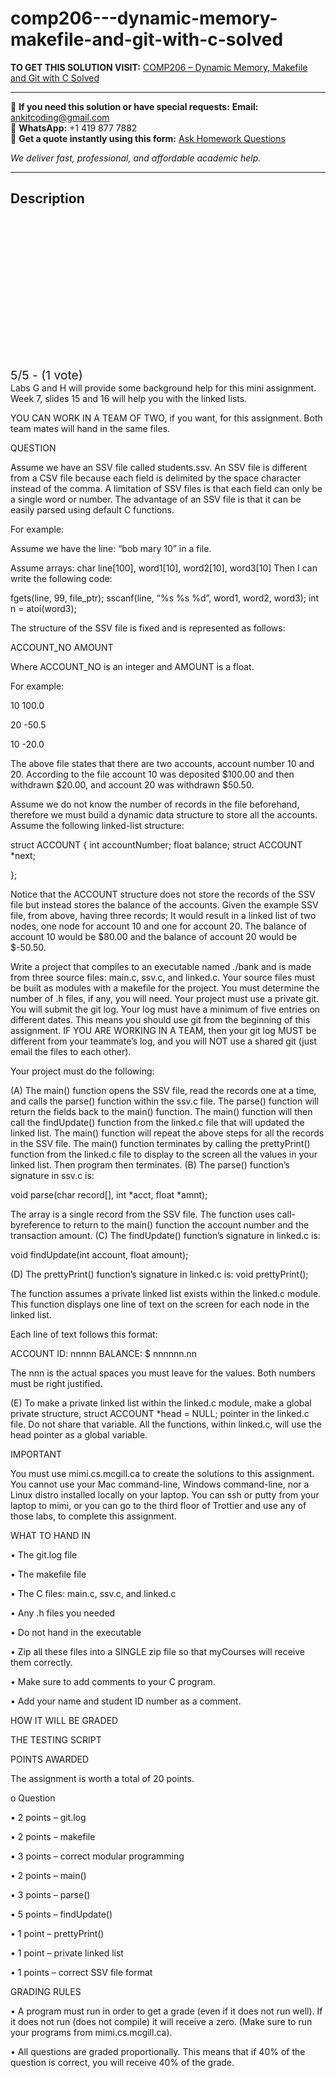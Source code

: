 # comp206---dynamic-memory-makefile-and-git-with-c-solved
**TO GET THIS SOLUTION VISIT:** [COMP206 – Dynamic Memory, Makefile and Git with C Solved](https://www.ankitcodinghub.com/product/comp206-dynamic-memory-makefile-and-git-with-c-solved/)


---

📩 **If you need this solution or have special requests:** **Email:** ankitcoding@gmail.com  
📱 **WhatsApp:** +1 419 877 7882  
📄 **Get a quote instantly using this form:** [Ask Homework Questions](https://www.ankitcodinghub.com/services/ask-homework-questions/)

*We deliver fast, professional, and affordable academic help.*

---

<h2>Description</h2>



<div class="kk-star-ratings kksr-auto kksr-align-center kksr-valign-top" data-payload="{&quot;align&quot;:&quot;center&quot;,&quot;id&quot;:&quot;110741&quot;,&quot;slug&quot;:&quot;default&quot;,&quot;valign&quot;:&quot;top&quot;,&quot;ignore&quot;:&quot;&quot;,&quot;reference&quot;:&quot;auto&quot;,&quot;class&quot;:&quot;&quot;,&quot;count&quot;:&quot;1&quot;,&quot;legendonly&quot;:&quot;&quot;,&quot;readonly&quot;:&quot;&quot;,&quot;score&quot;:&quot;5&quot;,&quot;starsonly&quot;:&quot;&quot;,&quot;best&quot;:&quot;5&quot;,&quot;gap&quot;:&quot;4&quot;,&quot;greet&quot;:&quot;Rate this product&quot;,&quot;legend&quot;:&quot;5\/5 - (1 vote)&quot;,&quot;size&quot;:&quot;24&quot;,&quot;title&quot;:&quot;COMP206 - Dynamic Memory, Makefile and Git with C Solved&quot;,&quot;width&quot;:&quot;138&quot;,&quot;_legend&quot;:&quot;{score}\/{best} - ({count} {votes})&quot;,&quot;font_factor&quot;:&quot;1.25&quot;}">

<div class="kksr-stars">

<div class="kksr-stars-inactive">
            <div class="kksr-star" data-star="1" style="padding-right: 4px">


<div class="kksr-icon" style="width: 24px; height: 24px;"></div>
        </div>
            <div class="kksr-star" data-star="2" style="padding-right: 4px">


<div class="kksr-icon" style="width: 24px; height: 24px;"></div>
        </div>
            <div class="kksr-star" data-star="3" style="padding-right: 4px">


<div class="kksr-icon" style="width: 24px; height: 24px;"></div>
        </div>
            <div class="kksr-star" data-star="4" style="padding-right: 4px">


<div class="kksr-icon" style="width: 24px; height: 24px;"></div>
        </div>
            <div class="kksr-star" data-star="5" style="padding-right: 4px">


<div class="kksr-icon" style="width: 24px; height: 24px;"></div>
        </div>
    </div>

<div class="kksr-stars-active" style="width: 138px;">
            <div class="kksr-star" style="padding-right: 4px">


<div class="kksr-icon" style="width: 24px; height: 24px;"></div>
        </div>
            <div class="kksr-star" style="padding-right: 4px">


<div class="kksr-icon" style="width: 24px; height: 24px;"></div>
        </div>
            <div class="kksr-star" style="padding-right: 4px">


<div class="kksr-icon" style="width: 24px; height: 24px;"></div>
        </div>
            <div class="kksr-star" style="padding-right: 4px">


<div class="kksr-icon" style="width: 24px; height: 24px;"></div>
        </div>
            <div class="kksr-star" style="padding-right: 4px">


<div class="kksr-icon" style="width: 24px; height: 24px;"></div>
        </div>
    </div>
</div>


<div class="kksr-legend" style="font-size: 19.2px;">
            5/5 - (1 vote)    </div>
    </div>
Labs G and H will provide some background help for this mini assignment. Week 7, slides 15 and 16 will help you with the linked lists.

YOU CAN WORK IN A TEAM OF TWO, if you want, for this assignment. Both team mates will hand in the same files.

QUESTION

Assume we have an SSV file called students.ssv. An SSV file is different from a CSV file because each field is delimited by the space character instead of the comma. A limitation of SSV files is that each field can only be a single word or number. The advantage of an SSV file is that it can be easily parsed using default C functions.

For example:

Assume we have the line: “bob mary 10” in a file.

Assume arrays: char line[100], word1[10], word2[10], word3[10] Then I can write the following code:

fgets(line, 99, file_ptr); sscanf(line, “%s %s %d”, word1, word2, word3); int n = atoi(word3);

The structure of the SSV file is fixed and is represented as follows:

ACCOUNT_NO AMOUNT

Where ACCOUNT_NO is an integer and AMOUNT is a float.

For example:

10 100.0

20 -50.5

10 -20.0

The above file states that there are two accounts, account number 10 and 20. According to the file account 10 was deposited $100.00 and then withdrawn $20.00, and account 20 was withdrawn $50.50.

Assume we do not know the number of records in the file beforehand, therefore we must build a dynamic data structure to store all the accounts. Assume the following linked-list structure:

struct ACCOUNT { int accountNumber; float balance; struct ACCOUNT *next;

};

Notice that the ACCOUNT structure does not store the records of the SSV file but instead stores the balance of the accounts. Given the example SSV file, from above, having three records; It would result in a linked list of two nodes, one node for account 10 and one for account 20. The balance of account 10 would be $80.00 and the balance of account 20 would be $-50.50.

Write a project that compiles to an executable named ./bank and is made from three source files: main.c, ssv.c, and linked.c. Your source files must be built as modules with a makefile for the project. You must determine the number of .h files, if any, you will need. Your project must use a private git. You will submit the git log. Your log must have a minimum of five entries on different dates. This means you should use git from the beginning of this assignment. IF YOU ARE WORKING IN A TEAM, then your git log MUST be different from your teammate’s log, and you will NOT use a shared git (just email the files to each other).

Your project must do the following:

(A) The main() function opens the SSV file, read the records one at a time, and calls the parse() function within the ssv.c file. The parse() function will return the fields back to the main() function. The main() function will then call the findUpdate() function from the linked.c file that will updated the linked list. The main() function will repeat the above steps for all the records in the SSV file. The main() function terminates by calling the prettyPrint() function from the linked.c file to display to the screen all the values in your linked list. Then program then terminates. (B) The parse() function’s signature in ssv.c is:

void parse(char record[], int *acct, float *amnt);

The array is a single record from the SSV file. The function uses call-byreference to return to the main() function the account number and the transaction amount. (C) The findUpdate() function’s signature in linked.c is:

void findUpdate(int account, float amount);

(D) The prettyPrint() function’s signature in linked.c is: void prettyPrint();

The function assumes a private linked list exists within the linked.c module. This function displays one line of text on the screen for each node in the linked list.

Each line of text follows this format:

ACCOUNT ID: nnnnn BALANCE: $ nnnnnn.nn

The nnn is the actual spaces you must leave for the values. Both numbers must be right justified.

(E) To make a private linked list within the linked.c module, make a global private structure, struct ACCOUNT *head = NULL; pointer in the linked.c file. Do not share that variable. All the functions, within linked.c, will use the head pointer as a global variable.

IMPORTANT

You must use mimi.cs.mcgill.ca to create the solutions to this assignment. You cannot use your Mac command-line, Windows command-line, nor a Linux distro installed locally on your laptop. You can ssh or putty from your laptop to mimi, or you can go to the third floor of Trottier and use any of those labs, to complete this assignment.

WHAT TO HAND IN

• The git.log file

• The makefile file

• The C files: main.c, ssv.c, and linked.c

• Any .h files you needed

• Do not hand in the executable

• Zip all these files into a SINGLE zip file so that myCourses will receive them correctly.

• Make sure to add comments to your C program.

• Add your name and student ID number as a comment.

HOW IT WILL BE GRADED

THE TESTING SCRIPT

POINTS AWARDED

The assignment is worth a total of 20 points.

o Question

• 2 points – git.log

• 2 points – makefile

• 3 points – correct modular programming

• 2 points – main()

• 3 points – parse()

• 5 points – findUpdate()

• 1 point – prettyPrint()

• 1 point – private linked list

• 1 points – correct SSV file format

GRADING RULES

• A program must run in order to get a grade (even if it does not run well). If it does not run (does not compile) it will receive a zero. (Make sure to run your programs from mimi.cs.mcgill.ca).

• All questions are graded proportionally. This means that if 40% of the question is correct, you will receive 40% of the grade.
